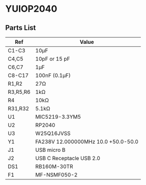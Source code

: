 # YUIOP2040

## Parts List

Ref	|Value
--------|--------------
C1-C3   | 10μF
C4,C5   | 10pF or 15 pF
C6,C7   | 1μF
C8-C17  | 100nF (0.1μF)
R1,R2   | 27Ω
R3,R5,R6| 1kΩ
R4      | 10kΩ
R31,R32 | 5.1kΩ
U1      | MIC5219-3.3YM5
U2      | RP2040
U3      | W25Q16JVSS
Y1      | FA238V 12.000000MHz 10.0 +50.0-50.0
J1      | USB micro B
J2      | USB C Receptacle USB 2.0
DS1     | RB160M-30TR
F1      | MF-NSMF050-2
